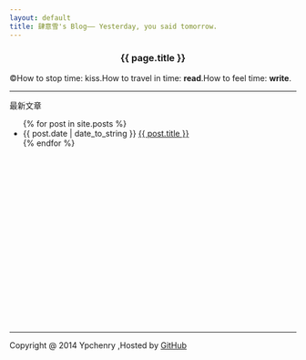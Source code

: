 ```yaml
---
layout: default
title: 肆意雪's Blog—— Yesterday, you said tomorrow.
---
```

<center><h3>{{ page.title }}</h3></center>  


&copy;How to stop time: kiss.How to travel in time: **read**.How to feel time: **write**.  

      
* * * 

<p>最新文章</p>
<div style="height:360px;width:1000px;clear:both;">
<ul>
{% for post in site.posts %}
<li>{{ post.date | date_to_string }} <a href="{{ site.baseurl }}{{ post.url }}">{{ post.title }}</a></li>
{% endfor %}
</ul> 
</div>   

* * *  
<div>
Copyright @ 2014 Ypchenry ,Hosted by <a href="https://github.com">GitHub</a>
</div>


